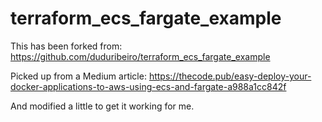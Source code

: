 # terraform_ecs_fargate_example

This has been forked from:
https://github.com/duduribeiro/terraform_ecs_fargate_example

Picked up from a Medium article:
 https://thecode.pub/easy-deploy-your-docker-applications-to-aws-using-ecs-and-fargate-a988a1cc842f

And modified a little to get it working for me.
